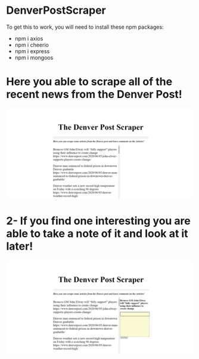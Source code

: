 # DenverPostScraper
To get this to work, you will need to install these npm packages:
* npm i axios
* npm i cheerio
* npm i express
* npm i mongoos


# Here you able to scrape all of the recent news from the Denver Post!
![](./public/assets/images/Denver-Scraper.png)

# 2- If you find one interesting you are able to take a note of it and look at it later!
![](./public/assets/images/Note.png)
